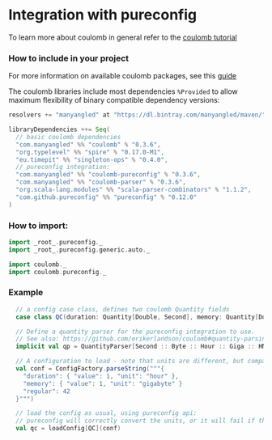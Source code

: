 # Integration with pureconfig

To learn more about coulomb in general refer to the
[coulomb tutorial](../README.md#tutorial)

### How to include in your project

For more information on available coulomb packages, see this
[guide](../README.md#how-to-include-coulomb-in-your-project)

The coulomb libraries include most dependencies `%Provided` to allow maximum flexibility
of binary compatible dependency versions:

```scala
resolvers += "manyangled" at "https://dl.bintray.com/manyangled/maven/"

libraryDependencies ++= Seq(
  // basic coulomb dependencies
  "com.manyangled" %% "coulomb" % "0.3.6",
  "org.typelevel" %% "spire" % "0.17.0-M1",
  "eu.timepit" %% "singleton-ops" % "0.4.0",
  // pureconfig integration:
  "com.manyangled" %% "coulomb-pureconfig" % "0.3.6",
  "com.manyangled" %% "coulomb-parser" % "0.3.6",
  "org.scala-lang.modules" %% "scala-parser-combinators" % "1.1.2",
  "com.github.pureconfig" %% "pureconfig" % "0.12.0"
)
```

### How to import:

```scala
import _root_.pureconfig._
import _root_.pureconfig.generic.auto._

import coulomb._
import coulomb.pureconfig._
```

### Example

```scala
  // a config case class, defines two coulomb Quantity fields
  case class QC(duration: Quantity[Double, Second], memory: Quantity[Double, Mega %* Byte], regular: Int)

  // Define a quantity parser for the pureconfig integration to use.
  // See also: https://github.com/erikerlandson/coulomb#quantity-parsing
  implicit val qp = QuantityParser[Second :: Byte :: Hour :: Giga :: HNil]

  // A configuration to load - note that units are different, but compatible with the QC fields
  val conf = ConfigFactory.parseString("""{
    "duration": { "value": 1, "unit": "hour" },
    "memory": { "value": 1, "unit": "gigabyte" }
    "regular": 42
  }""")

  // load the config as usual, using pureconfig api:
  // pureconfig will correctly convert the units, or it will fail if the units are not compatible
  val qc = loadConfig[QC](conf)
```
